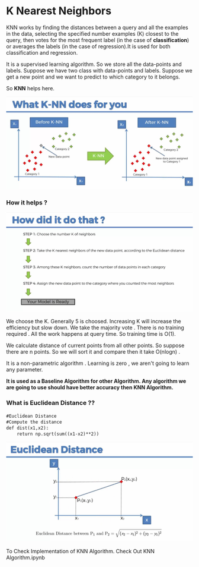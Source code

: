 # K Nearest Neighbors

KNN works by finding the distances between a query and all the examples in the data, selecting the specified number examples (K) closest to the query, then votes for the most frequent label (in the case of **classification**) or averages the labels (in the case of regression).It is used for both classification and regression.

It is a supervised learning algorithm. So we store all the data-points and labels. Suppose we have two class with data-points and labels. Suppose we get a new point and we want to predict to which category to it belongs. 

So **KNN** helps here. 

![Data Points](./3.jpg)

### How it helps ?

![Data Points](./2.jpg)

We choose the K. Generally 5 is choosed. Increasing K will increase the efficiency but slow down. We take the majority vote . There is no training required . All the work happens at query time. So training time is O(1). 

We calculate distance of current points from all other points. So suppose there are n points. So we will sort it and compare then it take O(nlogn) .

It is a non-parametric algorithm . Learning is zero , we aren't going to learn any parameter. 

**It is used as a Baseline Algorithm for other Algorithm. Any algorithm we are going to use should have better accuracy then KNN Algorithm.**

### What is Euclidean Distance ??

```
#Euclidean Distance 
#Compute the distance
def dist(x1,x2):
    return np.sqrt(sum((x1-x2)**2))
```

![Data Points](./1.jpg)

To Check Implementation of KNN Algorithm. Check Out KNN Algorithm.ipynb